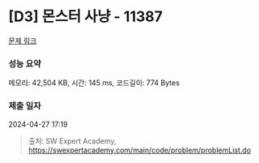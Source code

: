 # [D3] 몬스터 사냥 - 11387 

[문제 링크](https://swexpertacademy.com/main/code/problem/problemDetail.do?contestProbId=AXb6LR76vCcDFARR) 

### 성능 요약

메모리: 42,504 KB, 시간: 145 ms, 코드길이: 774 Bytes

### 제출 일자

2024-04-27 17:19



> 출처: SW Expert Academy, https://swexpertacademy.com/main/code/problem/problemList.do